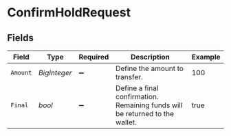# ConfirmHoldRequest


## Fields

| Field                                                                        | Type                                                                         | Required                                                                     | Description                                                                  | Example                                                                      |
| ---------------------------------------------------------------------------- | ---------------------------------------------------------------------------- | ---------------------------------------------------------------------------- | ---------------------------------------------------------------------------- | ---------------------------------------------------------------------------- |
| `Amount`                                                                     | *BigInteger*                                                                 | :heavy_minus_sign:                                                           | Define the amount to transfer.                                               | 100                                                                          |
| `Final`                                                                      | *bool*                                                                       | :heavy_minus_sign:                                                           | Define a final confirmation. Remaining funds will be returned to the wallet. | true                                                                         |